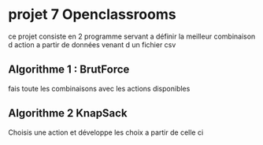 # projet 7 Openclassrooms 


ce projet consiste en 2 programme servant a  définir la meilleur combinaison d action a partir de données venant d un fichier csv 

## Algorithme 1 : BrutForce

fais toute les combinaisons avec les actions disponibles 

## Algorithme 2 KnapSack 

Choisis une action et développe les choix a partir de celle ci 